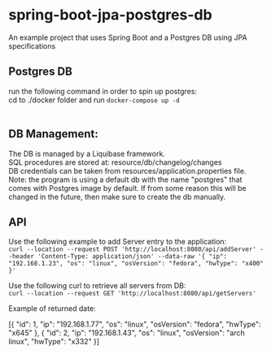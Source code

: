 # spring-boot-jpa-postgres-db

An example project that uses Spring Boot and a Postgres DB using JPA specifications  

## Postgres DB
run the following command in order to spin up postgres:<br/>
cd to ./docker folder and run `docker-compose up -d`<br/><br/>

## DB Management:
The DB is managed by a Liquibase framework.<br/>
SQL procedures are stored at: resource/db/changelog/changes<br/>
DB credentials can be taken from resources/application.properties file.<br/>
Note: the program is using a default db with the name "postgres" that comes with Postgres image by default.
If from some reason this will be changed in the future, then make sure to create the db manually.

## API
Use the following example to add Server entry to the application:<br/>
`curl --location --request POST 'http://localhost:8080/api/addServer' --header 'Content-Type: application/json' --data-raw '{
"ip": "192.168.1.23",
"os": "linux",
"osVersion": "fedora",
"hwType": "x400"
}'`


Use the following curl to retrieve all servers from DB:<br/>
`curl --location --request GET 'http://localhost:8080/api/getServers'`
<br/>

Example of returned date:<br/>

[{
"id": 1,
"ip": "192.168.1.77",
"os": "linux",
"osVersion": "fedora",
"hwType": "x645"
},
{
"id": 2,
"ip": "192.168.1.43",
"os": "linux",
"osVersion": "arch linux",
"hwType": "x332"
}]